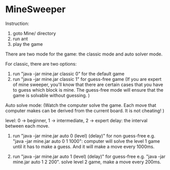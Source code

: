 # MineSweeper

Instruction:

1. goto Mine/ directory
2. run ant
3. play the game

There are two mode for the game: the classic mode and auto solver mode.

For classic, there are two options: 
1. run "java -jar mine.jar classic 0" for the default game
2. run "java -jar mine.jar classic 1" for guess-free game
(If you are expert of mine sweeper, you'll know that there are certain cases that you have to guess which block is mine. The guess-free mode will ensure that the game is solvable without guessing. )

Auto solve mode: (Watch the computer solve the game. Each move that computer makes can be derived from the current board. It is not cheating! )

level: 0 -> beginner, 1 -> intermediate, 2 -> expert
delay: the interval between each move.

1. run "java -jar mine.jar auto 0 (level) (delay)" for non guess-free
 e.g. "java -jar mine.jar auto 0 1 1000": computer will solve the level 1 game until it has to make a guess. And it will make a move every 1000ms.

2. run "java -jar mine.jar auto 1 (level) (delay)" for guess-free 
 e.g. "java -jar mine.jar auto 1 2 200". solve level 2 game, make a move every 200ms.
